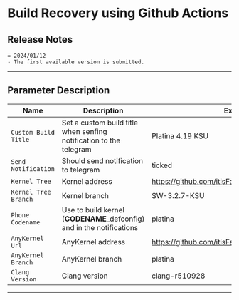 # Build Recovery using Github Actions

## Release Notes
```
= 2024/01/12
- The first available version is submitted.
```
-----

## Parameter Description
| Name | Description | Example |
| ------------ | -------------------- | ------------ |
| `Custom Build Title` | Set a custom build title when senfing notification to the telegram | Platina 4.19 KSU |
| `Send Notification` | Should send notification to telegram | ticked |
| `Kernel Tree` | Kernel address | https://github.com/itisFarzin/kernel_xiaomi_sdm660 |
| `Kernel Tree Branch` | Kernel branch | SW-3.2.7-KSU |
| `Phone Codename` | Use to build kernel (**CODENAME**_defconfig) and in the notifications | platina |
| `AnyKernel Url` | AnyKernel address | https://github.com/itisFarzin/AnyKernel3 |
| `AnyKernel Branch` | AnyKernel branch | platina |
| `Clang Version` | Clang version | clang-r510928 |
-----